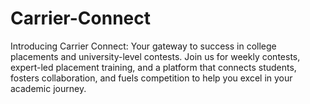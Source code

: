 # Carrier-Connect
Introducing Carrier Connect: Your gateway to success in college placements and university-level contests. Join us for weekly contests, expert-led placement training, and a platform that connects students, fosters collaboration, and fuels competition to help you excel in your academic journey.
